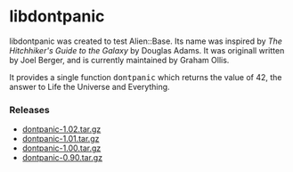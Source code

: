 # libdontpanic

libdontpanic was created to test Alien::Base.  Its name was inspired
by <i>The Hitchhiker's Guide to the Galaxy</i> by Douglas Adams.
It was originall written by Joel Berger, and is currently maintained
by Graham Ollis.

It provides a single function <tt>dontpanic</tt> which returns the
value of 42, the answer to Life the Universe and Everything.

### Releases

 * [dontpanic-1.02.tar.gz](https://github.com/Perl5-Alien/dontpanic/archive/1.02.tar.gz)
 * [dontpanic-1.01.tar.gz](https://github.com/Perl5-Alien/dontpanic/archive/1.01.tar.gz)
 * [dontpanic-1.00.tar.gz](https://github.com/Perl5-Alien/dontpanic/archive/1.00.tar.gz)
 * [dontpanic-0.90.tar.gz](https://github.com/Perl5-Alien/dontpanic/archive/0.90.tar.gz)
